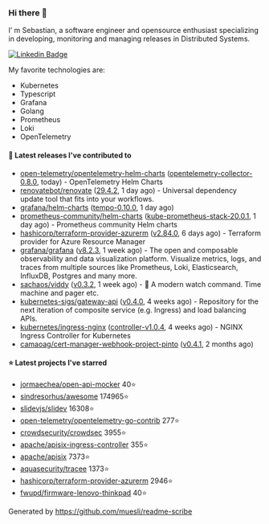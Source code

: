 ### Hi there 👋

I’ m Sebastian, a software engineer and opensource enthusiast specializing in developing, monitoring and managing releases in Distributed Systems.

[![Linkedin Badge](https://img.shields.io/badge/-LinkedIn-blue?style=flat&logo=Linkedin&logoColor=white&link=https://www.linkedin.com/in/sebastian-poxhofer/)](https://www.linkedin.com/in/sebastian-poxhofer/)

My favorite technologies are:
 - Kubernetes
 - Typescript
 - Grafana
 - Golang
 - Prometheus
 - Loki
 - OpenTelemetry




#### 🚀 Latest releases I've contributed to

- [open-telemetry/opentelemetry-helm-charts](https://github.com/open-telemetry/opentelemetry-helm-charts) ([opentelemetry-collector-0.8.0](https://github.com/open-telemetry/opentelemetry-helm-charts/releases/tag/opentelemetry-collector-0.8.0), today) - OpenTelemetry Helm Charts
- [renovatebot/renovate](https://github.com/renovatebot/renovate) ([29.4.2](https://github.com/renovatebot/renovate/releases/tag/29.4.2), 1 day ago) - Universal dependency update tool that fits into your workflows.
- [grafana/helm-charts](https://github.com/grafana/helm-charts) ([tempo-0.10.0](https://github.com/grafana/helm-charts/releases/tag/tempo-0.10.0), 1 day ago)
- [prometheus-community/helm-charts](https://github.com/prometheus-community/helm-charts) ([kube-prometheus-stack-20.0.1](https://github.com/prometheus-community/helm-charts/releases/tag/kube-prometheus-stack-20.0.1), 1 day ago) - Prometheus community Helm charts
- [hashicorp/terraform-provider-azurerm](https://github.com/hashicorp/terraform-provider-azurerm) ([v2.84.0](https://github.com/hashicorp/terraform-provider-azurerm/releases/tag/v2.84.0), 6 days ago) - Terraform provider for Azure Resource Manager
- [grafana/grafana](https://github.com/grafana/grafana) ([v8.2.3](https://github.com/grafana/grafana/releases/tag/v8.2.3), 1 week ago) - The open and composable observability and data visualization platform. Visualize metrics, logs, and traces from multiple sources like Prometheus, Loki, Elasticsearch, InfluxDB, Postgres and many more. 
- [sachaos/viddy](https://github.com/sachaos/viddy) ([v0.3.2](https://github.com/sachaos/viddy/releases/tag/v0.3.2), 1 week ago) - 👀 A modern watch command. Time machine and pager etc.
- [kubernetes-sigs/gateway-api](https://github.com/kubernetes-sigs/gateway-api) ([v0.4.0](https://github.com/kubernetes-sigs/gateway-api/releases/tag/v0.4.0), 4 weeks ago) - Repository for the next iteration of composite service (e.g. Ingress) and load balancing APIs.
- [kubernetes/ingress-nginx](https://github.com/kubernetes/ingress-nginx) ([controller-v1.0.4](https://github.com/kubernetes/ingress-nginx/releases/tag/controller-v1.0.4), 4 weeks ago) - NGINX Ingress Controller for Kubernetes
- [camaoag/cert-manager-webhook-project-pinto](https://github.com/camaoag/cert-manager-webhook-project-pinto) ([v0.4.1](https://github.com/camaoag/cert-manager-webhook-project-pinto/releases/tag/v0.4.1), 2 months ago)

#### ⭐ Latest projects I've starred

- [jormaechea/open-api-mocker](https://github.com/jormaechea/open-api-mocker}) 40⭐
- [sindresorhus/awesome](https://github.com/sindresorhus/awesome}) 174965⭐
- [slidevjs/slidev](https://github.com/slidevjs/slidev}) 16308⭐
- [open-telemetry/opentelemetry-go-contrib](https://github.com/open-telemetry/opentelemetry-go-contrib}) 277⭐
- [crowdsecurity/crowdsec](https://github.com/crowdsecurity/crowdsec}) 3955⭐
- [apache/apisix-ingress-controller](https://github.com/apache/apisix-ingress-controller}) 355⭐
- [apache/apisix](https://github.com/apache/apisix}) 7373⭐
- [aquasecurity/tracee](https://github.com/aquasecurity/tracee}) 1373⭐
- [hashicorp/terraform-provider-azurerm](https://github.com/hashicorp/terraform-provider-azurerm}) 2946⭐
- [fwupd/firmware-lenovo-thinkpad](https://github.com/fwupd/firmware-lenovo-thinkpad}) 40⭐



Generated by https://github.com/muesli/readme-scribe
